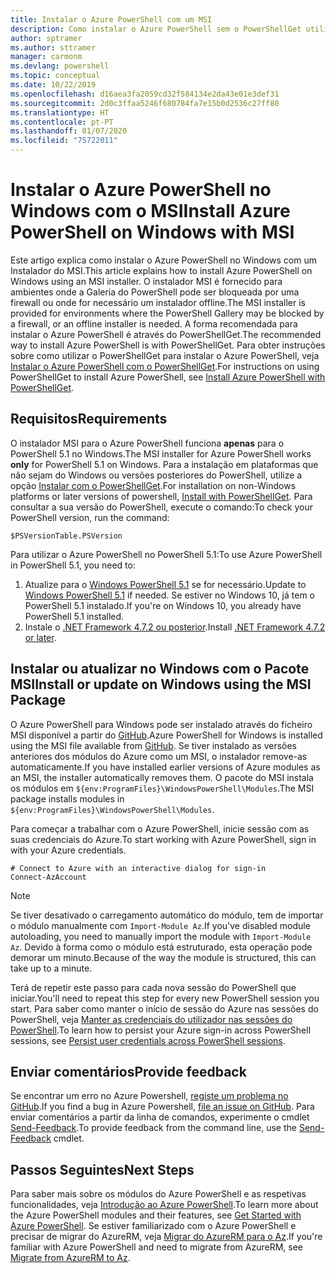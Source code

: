 ```yaml
---
title: Instalar o Azure PowerShell com um MSI
description: Como instalar o Azure PowerShell sem o PowerShellGet utilizar um MSI
author: sptramer
ms.author: sttramer
manager: carmonm
ms.devlang: powershell
ms.topic: conceptual
ms.date: 10/22/2019
ms.openlocfilehash: d16aea3fa2059cd32f584134e2da43e01e3def31
ms.sourcegitcommit: 2d0c3ffaa5246f680784fa7e15b0d2536c27ff80
ms.translationtype: HT
ms.contentlocale: pt-PT
ms.lasthandoff: 01/07/2020
ms.locfileid: "75722011"
---
```

# <a name="install-azure-powershell-on-windows-with-msi"></a><span data-ttu-id="63611-103">Instalar o Azure PowerShell no Windows com o MSI</span><span class="sxs-lookup"><span data-stu-id="63611-103">Install Azure PowerShell on Windows with MSI</span></span>

<span data-ttu-id="63611-104">Este artigo explica como instalar o Azure PowerShell no Windows com um Instalador do MSI.</span><span class="sxs-lookup"><span data-stu-id="63611-104">This article explains how to install Azure PowerShell on Windows using an MSI installer.</span></span> <span data-ttu-id="63611-105">O instalador MSI é fornecido para ambientes onde a Galeria do PowerShell pode ser bloqueada por uma firewall ou onde for necessário um instalador offline.</span><span class="sxs-lookup"><span data-stu-id="63611-105">The MSI installer is provided for environments where the PowerShell Gallery may be blocked by a firewall, or an offline installer is needed.</span></span> <span data-ttu-id="63611-106">A forma recomendada para instalar o Azure PowerShell é através do PowerShellGet.</span><span class="sxs-lookup"><span data-stu-id="63611-106">The recommended way to install Azure PowerShell is with PowerShellGet.</span></span> <span data-ttu-id="63611-107">Para obter instruções sobre como utilizar o PowerShellGet para instalar o Azure PowerShell, veja [Instalar o Azure PowerShell com o PowerShellGet](install-az-ps.md).</span><span class="sxs-lookup"><span data-stu-id="63611-107">For instructions on using PowerShellGet to install Azure PowerShell, see [Install Azure PowerShell with PowerShellGet](install-az-ps.md).</span></span>

## <a name="requirements"></a><span data-ttu-id="63611-108">Requisitos</span><span class="sxs-lookup"><span data-stu-id="63611-108">Requirements</span></span>

<span data-ttu-id="63611-109">O instalador MSI para o Azure PowerShell funciona __apenas__ para o PowerShell 5.1 no Windows.</span><span class="sxs-lookup"><span data-stu-id="63611-109">The MSI installer for Azure PowerShell works __only__ for PowerShell 5.1 on Windows.</span></span> <span data-ttu-id="63611-110">Para a instalação em plataformas que não sejam do Windows ou versões posteriores do PowerShell, utilize a opção [Instalar com o PowerShellGet](install-az-ps.md).</span><span class="sxs-lookup"><span data-stu-id="63611-110">For installation on non-Windows platforms or later versions of powershell, [Install with PowerShellGet](install-az-ps.md).</span></span>
<span data-ttu-id="63611-111">Para consultar a sua versão do PowerShell, execute o comando:</span><span class="sxs-lookup"><span data-stu-id="63611-111">To check your PowerShell version, run the command:</span></span>

```powershell-interactive
$PSVersionTable.PSVersion
```

<span data-ttu-id="63611-112">Para utilizar o Azure PowerShell no PowerShell 5.1:</span><span class="sxs-lookup"><span data-stu-id="63611-112">To use Azure PowerShell in PowerShell 5.1, you need to:</span></span>

1. <span data-ttu-id="63611-113">Atualize para o [Windows PowerShell 5.1](/powershell/scripting/install/installing-windows-powershell#upgrading-existing-windows-powershell) se for necessário.</span><span class="sxs-lookup"><span data-stu-id="63611-113">Update to [Windows PowerShell 5.1](/powershell/scripting/install/installing-windows-powershell#upgrading-existing-windows-powershell) if needed.</span></span> <span data-ttu-id="63611-114">Se estiver no Windows 10, já tem o PowerShell 5.1 instalado.</span><span class="sxs-lookup"><span data-stu-id="63611-114">If you're on Windows 10, you already have PowerShell 5.1 installed.</span></span>
2. <span data-ttu-id="63611-115">Instale o [.NET Framework 4.7.2 ou posterior](/dotnet/framework/install).</span><span class="sxs-lookup"><span data-stu-id="63611-115">Install [.NET Framework 4.7.2 or later](/dotnet/framework/install).</span></span>

## <a name="install-or-update-on-windows-using-the-msi-package"></a><span data-ttu-id="63611-116">Instalar ou atualizar no Windows com o Pacote MSI</span><span class="sxs-lookup"><span data-stu-id="63611-116">Install or update on Windows using the MSI Package</span></span>

<span data-ttu-id="63611-117">O Azure PowerShell para Windows pode ser instalado através do ficheiro MSI disponível a partir do [GitHub](https://github.com/Azure/azure-powershell/releases/tag/v2.8.0-October2019).</span><span class="sxs-lookup"><span data-stu-id="63611-117">Azure PowerShell for Windows is installed using the MSI file available from [GitHub](https://github.com/Azure/azure-powershell/releases/tag/v2.8.0-October2019).</span></span> <span data-ttu-id="63611-118">Se tiver instalado as versões anteriores dos módulos do Azure como um MSI, o instalador remove-as automaticamente.</span><span class="sxs-lookup"><span data-stu-id="63611-118">If you have installed earlier versions of Azure modules as an MSI, the installer automatically removes them.</span></span> <span data-ttu-id="63611-119">O pacote do MSI instala os módulos em `${env:ProgramFiles}\WindowsPowerShell\Modules`.</span><span class="sxs-lookup"><span data-stu-id="63611-119">The MSI package installs modules in `${env:ProgramFiles}\WindowsPowerShell\Modules`.</span></span>

<span data-ttu-id="63611-120">Para começar a trabalhar com o Azure PowerShell, inicie sessão com as suas credenciais do Azure.</span><span class="sxs-lookup"><span data-stu-id="63611-120">To start working with Azure PowerShell, sign in with your Azure credentials.</span></span>

```powershell-interactive
# Connect to Azure with an interactive dialog for sign-in
Connect-AzAccount
```

> [!NOTE]
>
> <span data-ttu-id="63611-121">Se tiver desativado o carregamento automático do módulo, tem de importar o módulo manualmente com `Import-Module Az`.</span><span class="sxs-lookup"><span data-stu-id="63611-121">If you've disabled module autoloading, you need to manually import the module with `Import-Module Az`.</span></span> <span data-ttu-id="63611-122">Devido à forma como o módulo está estruturado, esta operação pode demorar um minuto.</span><span class="sxs-lookup"><span data-stu-id="63611-122">Because of the way the module is structured, this can take up to a minute.</span></span>

<span data-ttu-id="63611-123">Terá de repetir este passo para cada nova sessão do PowerShell que iniciar.</span><span class="sxs-lookup"><span data-stu-id="63611-123">You'll need to repeat this step for every new PowerShell session you start.</span></span> <span data-ttu-id="63611-124">Para saber como manter o início de sessão do Azure nas sessões do PowerShell, veja [Manter as credenciais do utilizador nas sessões do PowerShell](context-persistence.md).</span><span class="sxs-lookup"><span data-stu-id="63611-124">To learn how to persist your Azure sign-in across PowerShell sessions, see [Persist user credentials across PowerShell sessions](context-persistence.md).</span></span>

## <a name="provide-feedback"></a><span data-ttu-id="63611-125">Enviar comentários</span><span class="sxs-lookup"><span data-stu-id="63611-125">Provide feedback</span></span>

<span data-ttu-id="63611-126">Se encontrar um erro no Azure Powershell, [registe um problema no GitHub](https://github.com/Azure/azure-powershell/issues).</span><span class="sxs-lookup"><span data-stu-id="63611-126">If you find a bug in Azure Powershell, [file an issue on GitHub](https://github.com/Azure/azure-powershell/issues).</span></span>
<span data-ttu-id="63611-127">Para enviar comentários a partir da linha de comandos, experimente o cmdlet [Send-Feedback](/powershell/module/az.accounts/send-feedback).</span><span class="sxs-lookup"><span data-stu-id="63611-127">To provide feedback from the command line, use the [Send-Feedback](/powershell/module/az.accounts/send-feedback) cmdlet.</span></span>

## <a name="next-steps"></a><span data-ttu-id="63611-128">Passos Seguintes</span><span class="sxs-lookup"><span data-stu-id="63611-128">Next Steps</span></span>

<span data-ttu-id="63611-129">Para saber mais sobre os módulos do Azure PowerShell e as respetivas funcionalidades, veja [Introdução ao Azure PowerShell](get-started-azureps.md).</span><span class="sxs-lookup"><span data-stu-id="63611-129">To learn more about the Azure PowerShell modules and their features, see [Get Started with Azure PowerShell](get-started-azureps.md).</span></span>
<span data-ttu-id="63611-130">Se estiver familiarizado com o Azure PowerShell e precisar de migrar do AzureRM, veja [Migrar do AzureRM para o Az](migrate-from-azurerm-to-az.md).</span><span class="sxs-lookup"><span data-stu-id="63611-130">If you're familiar with Azure PowerShell and need to migrate from AzureRM, see [Migrate from AzureRM to Az](migrate-from-azurerm-to-az.md).</span></span>
